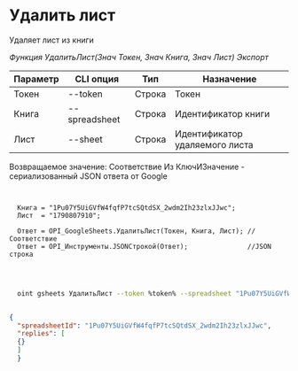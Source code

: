 ﻿---
sidebar_position: 2
---

# Удалить лист
 Удаляет лист из книги


*Функция УдалитьЛист(Знач Токен, Знач Книга, Знач Лист) Экспорт*

  | Параметр | CLI опция | Тип | Назначение |
  |-|-|-|-|
  | Токен | --token | Строка | Токен |
  | Книга | --spreadsheet | Строка | Идентификатор книги |
  | Лист | --sheet | Строка | Идентификатор удаляемого листа |

  
  Возвращаемое значение:   Соответствие Из КлючИЗначение - сериализованный JSON ответа от Google

```bsl title="Пример кода"
	
  
  Книга = "1Pu07Y5UiGVfW4fqfP7tcSQtdSX_2wdm2Ih23zlxJJwc";
  Лист  = "1790807910";
  
  Ответ = OPI_GoogleSheets.УдалитьЛист(Токен, Книга, Лист); //Соответствие
  Ответ = OPI_Инструменты.JSONСтрокой(Ответ);               //JSON строка
  
	
```

```sh title="Пример команды CLI"
    
  oint gsheets УдалитьЛист --token %token% --spreadsheet "1Pu07Y5UiGVfW4fqfP7tcSQtdSX_2wdm2Ih23zlxJJwc" --sheet "1790807910"

```


```json title="Результат"

{
  "spreadsheetId": "1Pu07Y5UiGVfW4fqfP7tcSQtdSX_2wdm2Ih23zlxJJwc",
  "replies": [
  {}
  ]
  }

```
